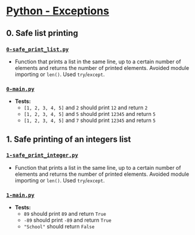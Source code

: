 # [Python - Exceptions](https://intranet.hbtn.io/projects/2122)

## 0. Safe list printing
### [`0-safe_print_list.py`](0-safe_print_list.py)
* Function that prints a list in the same line, up to a certain number of elements and returns the number of printed elements. Avoided module importing or `len()`. Used `try`/`except`.
### [`0-main.py`](0-main.py)
* **Tests:**
    * `[1, 2, 3, 4, 5]` and `2` should print `12` and return `2`
    * `[1, 2, 3, 4, 5]` and `5` should print `12345` and return `5`
    * `[1, 2, 3, 4, 5]` and `7` should print `12345` and return `5`

## 1. Safe printing of an integers list
### [`1-safe_print_integer.py`](1-safe_print_integer.py)
* Function that prints a list in the same line, up to a certain number of elements and returns the number of printed elements. Avoided module importing or `len()`. Used `try`/`except`.
### [`1-main.py`](1-main.py)
* **Tests:**
    * `89` should print `89` and return `True`
    * `-89` should print `-89` and return `True`
    * `"School"` should return `False`
